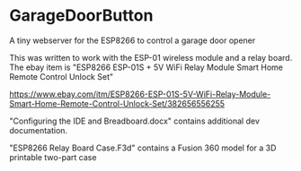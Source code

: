 # GarageDoorButton
A tiny webserver for the ESP8266 to control a garage door opener

This was written to work with the ESP-01 wireless module and a relay board.
The ebay item is "ESP8266 ESP-01S + 5V WiFi Relay Module Smart Home Remote Control Unlock Set"

https://www.ebay.com/itm/ESP8266-ESP-01S-5V-WiFi-Relay-Module-Smart-Home-Remote-Control-Unlock-Set/382656556255

"Configuring the IDE and Breadboard.docx" contains additional dev documentation.

"ESP8266 Relay Board Case.F3d" contains a Fusion 360 model for a 3D printable two-part case
